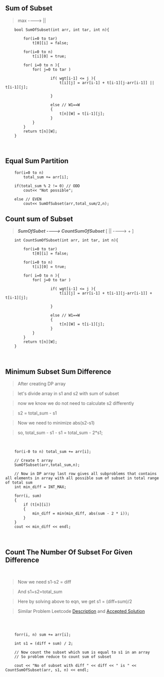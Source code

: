 ## Sum of Subset

> max ----> ||

```
    bool SumOfSubset(int arr, int tar, int n){

        for(i=0 to tar)
            t[0][i] = false;

        for(i=0 to n)
            t[i][0] = true;

        for( i=0 to n ){
            for( j=0 to tar )

                    if( wgt[i-1] <= j ){
                        t[i][j] = arr[i-1] + t[i-1][j-arr[i-1]] ||  t[i-1][j];

                    }

                    else // W1==W
                    {
                        t[n][W] = t[i-1][j];
                    }
            }
        }
        return t[n][W];
    }
```

<br>

## Equal Sum Partition

```
    for(i=0 to n)
        total_sum += arr[i];

    if(total_sum % 2 != 0) // ODD
        cout<< "Not possible";

    else // EVEN
        cout<< SumOfSubset(arr,total_sum/2,n);
```

## Count sum of Subset

> **_SumOfSubet ----> CountSumOfSubset_** [ || ----> + ]

```
    int CountSumOfSubset(int arr, int tar, int n){

        for(i=0 to tar)
            t[0][i] = false;

        for(i=0 to n)
            t[i][0] = true;

        for( i=0 to n ){
            for( j=0 to tar )

                    if( wgt[i-1] <= j ){
                        t[i][j] = arr[i-1] + t[i-1][j-arr[i-1]] +  t[i-1][j];

                    }

                    else // W1==W
                    {
                        t[n][W] = t[i-1][j];
                    }
            }
        }
        return t[n][W];
    }
```

<br>

## Minimum Subset Sum Difference

> After creating DP array

> let's divide array in s1 and s2 with sum of subset

> now we know we do not need to calculate s2 differently

> s2 = total_sum - s1

> Now we need to minimize abs(s2-s1)

> so, total_sum - s1 - s1 = total_sum - 2\*s1;

<br>

```
    for(i-0 to n) total_sum += arr[i];

    // Create t array
    SumOfSubset(arr,total_sum,n);

    // Now in DP array last row gives all subproblems that contains all elements in array with all possible sum of subset in total range of total sum
    int min_diff = INT_MAX;

    forr(i, sum)
    {
        if (t[n][i])
        {
            min_diff = min(min_diff, abs(sum - 2 * i));
        }
    }
    cout << min_diff << endl;

```

<br>

## Count The Number Of Subset For Given Difference

<br>

> Now we need s1-s2 = diff

> And s1+s2=total_sum

> Here by solving above to eqn, we get s1 = (diff+sum)/2

> Similar Problem Leetcode [Description](https://leetcode.com/problems/target-sum/) and [Accepted Solution](https://leetcode.com/submissions/detail/516190939/)

<br>

```

    forr(i, n) sum += arr[i];

    int s1 = (diff + sum) / 2;

    // Now count the subset which sum is equal to s1 in an array
    // So problem reduce to count sum of subset

    cout << "No of subset with diff " << diff << " is " << CountSumOfSubset(arr, s1, n) << endl;
```
